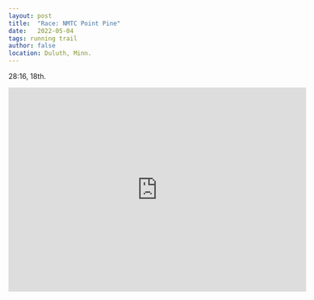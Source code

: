 ```yaml
---
layout: post
title:  "Race: NMTC Point Pine"
date:   2022-05-04
tags: running trail
author: false
location: Duluth, Minn.
---
```


28:16, 18th.

<iframe height='405' max-width='100%' width='590' frameborder='0' allowtransparency='true' scrolling='no' src='https://www.strava.com/activities/7090925989/embed/8f05adc838b86e0290587e275738a616a3a1d350'></iframe>
